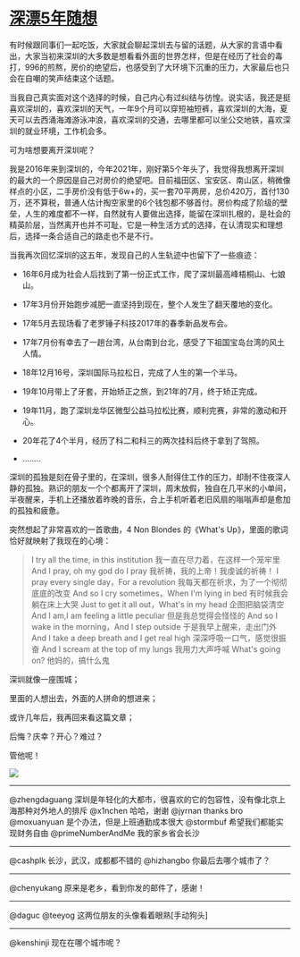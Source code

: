 # [深漂5年随想](https://github.com/superleeyom/blog/issues/37)

有时候跟同事们一起吃饭，大家就会聊起深圳去与留的话题，从大家的言语中看出，大家当初来深圳的大多数是想看看外面的世界怎样，但是在经历了社会的毒打，996的煎熬，房价的绝望后，也感受到了大环境下沉重的压力，大家最后也只会在自嘲的笑声结束这个话题。

当我自己真实面对这个选择的时候，自己内心有过纠结与彷惶。说实话，我还是挺喜欢深圳的，喜欢深圳的天气，一年9个月可以穿短袖短裤，喜欢深圳的大海，夏天可以去西涌海滩游泳冲浪，喜欢深圳的交通，去哪里都可以坐公交地铁，喜欢深圳的就业环境，工作机会多。

可为啥想要离开深圳呢？

我是2016年来到深圳的，今年2021年，刚好第5个年头了，我觉得我想离开深圳的最大的一个原因是自己对房价的绝望吧。目前福田区、宝安区、南山区，稍微像样点的小区，二手房价没有低于6w+的，买一套70平两房，总价420万，首付130万，还不算税，普通人估计掏空家里的6个钱包都不够首付。房价构成了阶级的壁垒，人生的难度都不一样，自然就有人要做出选择，能留在深圳扎根的，是社会的精英阶层，当然离开也并不可耻，它是一种生活方式的选择，在认清现实和理想后，选择一条合适自己的路走也不是不行。

当我再次回忆深圳的这五年，发现自己的人生轨迹中也留下了一些痕迹：

- 16年6月成为社会人后找到了第一份正式工作，爬了深圳最高峰梧桐山、七娘山。

- 17年3月份开始跑步减肥一直坚持到现在，整个人发生了翻天覆地的变化。

- 17年5月去现场看了老罗锤子科技2017年的春季新品发布会。

- 17年7月份有幸去了一趟台湾，从台南到台北，感受了下祖国宝岛台湾的风土人情。

- 18年12月16号，深圳国际马拉松日，完成了人生的第一个半马。

- 19年10月带上了牙套，开始矫正之旅，到21年的7月，终于矫正完成。

- 19年11月，跑了深圳龙华区微型公益马拉松比赛，顺利完赛，非常的激动和开心。

- 20年花了4个半月，经历了科二和科三的两次挂科后终于拿到了驾照。

- ........

深圳的孤独是刻在骨子里的，在深圳，很多人耐得住工作的压力，却耐不住夜深人静的孤独。熟识的朋友一个个都离开了深圳，周末放假，独自在几平米的小单间，半夜醒来，手机上还播放着昨晚的音乐，合上手机听着老旧风扇的嗡嗡声却是愈加的孤独和疲惫。

突然想起了非常喜欢的一首歌曲，4 Non Blondes 的《What's Up》，里面的歌词恰好就映射了我现在的心境：

> I try all the time, in this institution
我一直在尽力着，在这样一个笼牢里
And I pray, oh my god do I pray
我祈祷，我的上帝！我虔诚的祈祷！
I pray every single day，For a revolution
我每天都在祈求，为了一个彻彻底底的改变
And so I cry sometimes，When I'm lying in bed
有时候我会躺在床上大哭
Just to get it all out，What's in my head
企图把脑袋清空
And I am,I am feeling a little peculiar
但是我总觉得会怪怪的
And so I wake in the morning，And I step outside
于是我早上醒来，走出门外
And I take a deep breath and I get real high
深深呼吸一口气，感觉很振奋
And I scream at the top of my lungs
我用力大声呼喊
What's going on?
他妈的，搞什么鬼


深圳就像一座围城；

里面的人想出去，外面的人拼命的想进来；

或许几年后，我再回来看这篇文章；

后悔？庆幸？开心？难过？

管他呢！

![](http://image.leeyom.top/blog/B58F8625-8F9A-4247-AEA7-357641F302D8.jpeg)


---

@zhengdaguang 深圳是年轻化的大都市，很喜欢的它的包容性，没有像北京上海那种对外地人的排斥
@x1nchen 哈哈，谢谢
@jyrnan thanks bro
@moxuanyuan 是个办法，但是上班通勤成本很大
@stormbuf 希望我们都能实现财务自由
@primeNumberAndMe 我的家乡省会长沙

---

@cashplk 长沙，武汉，成都都不错的
@hizhangbo 你最后去哪个城市了？

---

@chenyukang 原来是老乡，看到你发的邮件了，感谢！

---

@daguc @teeyog 这两位朋友的头像看着眼熟[手动狗头]

---

@kenshinji 现在在哪个城市呢？
